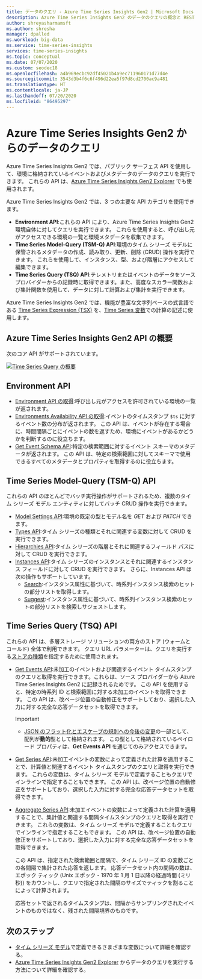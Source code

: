 ```yaml
---
title: データのクエリ - Azure Time Series Insights Gen2 | Microsoft Docs
description: Azure Time Series Insights Gen2 のデータのクエリの概念と REST API の概要
author: shreyasharmamsft
ms.author: shresha
manager: dpalled
ms.workload: big-data
ms.service: time-series-insights
services: time-series-insights
ms.topic: conceptual
ms.date: 07/07/2020
ms.custom: seodec18
ms.openlocfilehash: a4b969ecbc92df45021b4a9ec711960171d77d4e
ms.sourcegitcommit: 3543d3b4f6c6f496d22ea5f97d8cd2700ac9a481
ms.translationtype: HT
ms.contentlocale: ja-JP
ms.lasthandoff: 07/20/2020
ms.locfileid: "86495297"
---
```

# <a name="querying-data-from-azure-time-series-insights-gen2"></a>Azure Time Series Insights Gen2 からのデータのクエリ

Azure Time Series Insights Gen2 では、パブリック サーフェス API を使用して、環境に格納されているイベントおよびメタデータのデータのクエリを実行できます。 これらの API は、[Azure Time Series Insights Gen2 Explorer](https://docs.microsoft.com/azure/time-series-insights/time-series-insights-update-explorer) でも使用されます。

Azure Time Series Insights Gen2 では、3 つの主要な API カテゴリを使用できます。

* **Environment API**:これらの API により、Azure Time Series Insights Gen2 環境自体に対してクエリを実行できます。 これらを使用すると、呼び出し元がアクセスできる環境の一覧と環境メタデータを収集できます。
* **Time Series Model-Query (TSM-Q) API**:環境のタイム シリーズ モデルに保管されるメタデータの作成、読み取り、更新、削除 (CRUD) 操作を実行できます。 これらを使用して、インスタンス、型、および階層にアクセスして編集できます。
* **Time Series Query (TSQ) API**:テレメトリまたはイベントのデータをソース プロバイダーからの記録時に取得できます。また、高度なスカラー関数および集計関数を使用して、データに対して計算および集計を実行できます。

Azure Time Series Insights Gen2 では、機能が豊富な文字列ベースの式言語である [Time Series Expression (TSX)](https://docs.microsoft.com/rest/api/time-series-insights/preview#time-series-expression-and-syntax) を、[Time Series 変数](./concepts-variables.md)での計算の記述に使用します。

## <a name="azure-time-series-insights-gen2-apis-overview"></a>Azure Time Series Insights Gen2 API の概要

次のコア API がサポートされています。

[![Time Series Query の概要](media/v2-update-tsq/tsq.png)](media/v2-update-tsq/tsq.png#lightbox)

## <a name="environment-apis"></a>Environment API

* [Environment API の取得](https://docs.microsoft.com/rest/api/time-series-insights/management/environments/get):呼び出し元がアクセスを許可されている環境の一覧が返されます。
* [Environments Availability API の取得](https://docs.microsoft.com/rest/api/time-series-insights/dataaccessgen2/query/getavailability):イベントのタイムスタンプ `$ts` に対するイベント数の分布が返されます。 この API は、イベントが存在する場合に、時間間隔ごとにイベントの数を返すため、環境にイベントがあるかどうかを判断するのに役立ちます。
* [Get Event Schema API](https://docs.microsoft.com/rest/api/time-series-insights/dataaccessgen2/query/geteventschema):特定の検索範囲に対するイベント スキーマのメタデータが返されます。 この API は、特定の検索範囲に対してスキーマで使用できるすべてのメタデータとプロパティを取得するのに役立ちます。

## <a name="time-series-model-query-tsm-q-apis"></a>Time Series Model-Query (TSM-Q) API

これらの API のほとんどでバッチ実行操作がサポートされるため、複数のタイム シリーズ モデル エンティティに対してバッチ CRUD 操作を実行できます。

* [Model Settings API](https://docs.microsoft.com/rest/api/time-series-insights/preview#model-settings-api):環境の既定の型とモデル名を *GET* および *PATCH* できます。
* [Types API](https://docs.microsoft.com/rest/api/time-series-insights/preview#types-api):タイム シリーズの種類とそれに関連する変数に対して CRUD を実行できます。
* [Hierarchies API](https://docs.microsoft.com/rest/api/time-series-insights/preview#hierarchies-api):タイム シリーズの階層とそれに関連するフィールド パスに対して CRUD を実行できます。
* [Instances API](https://docs.microsoft.com/rest/api/time-series-insights/preview#instances-api):タイム シリーズのインスタンスとそれに関連するインスタンス フィールドに対して CRUD を実行できます。 さらに、Instances API は次の操作もサポートしています。
  * [Search](https://docs.microsoft.com/rest/api/time-series-insights/dataaccessgen2/timeseriesinstances/search):インスタンス属性に基づいて、時系列インスタンス検索のヒットの部分リストを取得します。
  * [Suggest](https://docs.microsoft.com/rest/api/time-series-insights/dataaccessgen2/timeseriesinstances/suggest):インスタンス属性に基づいて、時系列インスタンス検索のヒットの部分リストを検索しサジェストします。

## <a name="time-series-query-tsq-apis"></a>Time Series Query (TSQ) API

これらの API は、多層ストレージ ソリューションの両方のストア (ウォームとコールド) 全体で利用できます。 クエリ URL パラメーターは、クエリを実行する[ストアの種類](https://docs.microsoft.com/rest/api/time-series-insights/dataaccessgen2/query/execute#uri-parameters)を指定するために使用されます。

* [Get Events API](https://docs.microsoft.com/rest/api/time-series-insights/dataaccessgen2/query/execute#getevents):未加工のイベントおよび関連するイベント タイムスタンプのクエリと取得を実行できます。これらは、ソース プロバイダーから Azure Time Series Insights Gen2 に記録されるためです。 この API を使用すると、特定の時系列 ID と検索範囲に対する未加工のイベントを取得できます。 この API は、改ページ位置の自動修正をサポートしており、選択した入力に対する完全な応答データセットを取得できます。 

  > [!IMPORTANT]
  > * [JSON のフラット化とエスケープの規則への今後の変更](https://docs.microsoft.com/azure/time-series-insights/ingestion-rules-update)の一部として、配列が**動的**型として格納されます。 この型として格納されているペイロード プロパティは、**Get Events API** を通じてのみアクセスできます。

* [Get Series API](https://docs.microsoft.com/rest/api/time-series-insights/dataaccessgen2/query/execute#getseries):未加工イベントの変数によって定義された計算を適用することで、計算値と関連するイベント タイムスタンプのクエリと取得を実行できます。 これらの変数は、タイム シリーズ モデルで定義することもクエリでインラインで指定することもできます。 この API は、改ページ位置の自動修正をサポートしており、選択した入力に対する完全な応答データセットを取得できます。 

* [Aggregate Series API](https://docs.microsoft.com/rest/api/time-series-insights/dataaccessgen2/query/execute#aggregateseries):未加工イベントの変数によって定義された計算を適用することで、集計値と関連する間隔タイムスタンプのクエリと取得を実行できます。 これらの変数は、タイム シリーズ モデルで定義することもクエリでインラインで指定することもできます。 この API は、改ページ位置の自動修正をサポートしており、選択した入力に対する完全な応答データセットを取得できます。 
  
  この API は、指定された検索範囲と間隔で、タイム シリーズ ID の変数ごとの各間隔で集計された応答を返します。 応答データセット内の間隔の数は、エポック ティック (Unix エポック - 1970 年 1 月 1 日以降の経過時間 (ミリ秒)) をカウントし、クエリで指定された間隔のサイズでティックを割ることによって計算されます。

  応答セットで返されるタイムスタンプは、間隔からサンプリングされたイベントのものではなく、残された間隔境界のものです。 

## <a name="next-steps"></a>次のステップ

- [タイム シリーズ モデル](https://docs.microsoft.com/azure/time-series-insights/time-series-insights-update-tsm)で定義できるさまざまな変数について詳細を確認する。
- [Azure Time Series Insights Gen2 Explorer](https://docs.microsoft.com/azure/time-series-insights/time-series-insights-update-explorer) からデータのクエリを実行する方法について詳細を確認する。
